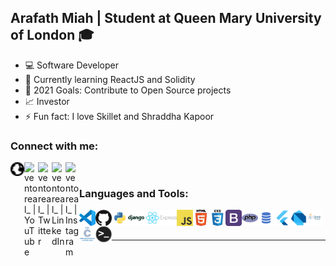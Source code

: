 ## Arafath Miah | Student at Queen Mary University of London 🎓

- 💻 Software Developer
- 🌱 Currently learning ReactJS and Solidity
- 🥅 2021 Goals: Contribute to Open Source projects
- 📈 Investor
- ⚡ Fun fact: I love Skillet and Shraddha Kapoor

### Connect with me:

[<img align="left" alt="ventoreal_ | Website" width="22px" src="https://raw.githubusercontent.com/iconic/open-iconic/master/svg/globe.svg" />][website]
[<img align="left" alt="ventoreal_ | YouTube" width="22px" src="https://cdn.jsdelivr.net/npm/simple-icons@v3/icons/youtube.svg" />][youtube]
[<img align="left" alt="ventoreal_ | Twitter" width="22px" src="https://cdn.jsdelivr.net/npm/simple-icons@v3/icons/twitter.svg" />][twitter]
[<img align="left" alt="ventoreal_ | LinkedIn" width="22px" src="https://cdn.jsdelivr.net/npm/simple-icons@v3/icons/linkedin.svg" />][linkedin]
[<img align="left" alt="ventoreal_ | Instagram" width="22px" src="https://cdn.jsdelivr.net/npm/simple-icons@v3/icons/instagram.svg" />][instagram]

<br />

### Languages and Tools:

[<img align="left" alt="Visual Studio Code" width="26px" src="https://raw.githubusercontent.com/github/explore/80688e429a7d4ef2fca1e82350fe8e3517d3494d/topics/visual-studio-code/visual-studio-code.png" />][vscode]

[<img align="left" alt="GitHub" width="26px" src="https://raw.githubusercontent.com/github/explore/78df643247d429f6cc873026c0622819ad797942/topics/github/github.png" />][github]

[<img align="left" alt="Python" width="26px" src="https://raw.githubusercontent.com/github/explore/80688e429a7d4ef2fca1e82350fe8e3517d3494d/topics/python/python.png" />][python]

[<img align="left" alt="Django" width="26px" src="https://raw.githubusercontent.com/github/explore/80688e429a7d4ef2fca1e82350fe8e3517d3494d/topics/django/django.png" />][django]

[<img align="left" alt="React" width="26px" src="https://raw.githubusercontent.com/github/explore/80688e429a7d4ef2fca1e82350fe8e3517d3494d/topics/react/react.png" />][react]

[<img align="left" alt="Express" width="26px" src="https://raw.githubusercontent.com/github/explore/78df643247d429f6cc873026c0622819ad797942/topics/express/express.png" />][express]

[<img align="left" alt="JavaScript" width="26px" src="https://raw.githubusercontent.com/github/explore/80688e429a7d4ef2fca1e82350fe8e3517d3494d/topics/javascript/javascript.png" />][javascript]

[<img align="left" alt="HTML5" width="26px" src="https://raw.githubusercontent.com/github/explore/80688e429a7d4ef2fca1e82350fe8e3517d3494d/topics/html/html.png" />][html]
[<img align="left" alt="CSS3" width="26px" src="https://raw.githubusercontent.com/github/explore/80688e429a7d4ef2fca1e82350fe8e3517d3494d/topics/css/css.png" />][css]

[<img align="left" alt="Bootstrap" width="26px" src="https://raw.githubusercontent.com/github/explore/80688e429a7d4ef2fca1e82350fe8e3517d3494d/topics/bootstrap/bootstrap.png" />][bootstrap]

[<img align="left" alt="PHP" width="26px" src="https://raw.githubusercontent.com/github/explore/80688e429a7d4ef2fca1e82350fe8e3517d3494d/topics/php/php.png" />][php]
[<img align="left" alt="SQL" width="26px" src="https://raw.githubusercontent.com/github/explore/80688e429a7d4ef2fca1e82350fe8e3517d3494d/topics/sql/sql.png" />][sql]

[<img align="left" alt="Flutter" width="26px" src="https://raw.githubusercontent.com/github/explore/80688e429a7d4ef2fca1e82350fe8e3517d3494d/topics/flutter/flutter.png" />][flutter]
[<img align="left" alt="Dart" width="26px" src="https://raw.githubusercontent.com/github/explore/80688e429a7d4ef2fca1e82350fe8e3517d3494d/topics/dart/dart.png" />][dart]

[<img align="left" alt="Java" width="26px" src="https://raw.githubusercontent.com/github/explore/80688e429a7d4ef2fca1e82350fe8e3517d3494d/topics/java/java.png" />][java]

[<img align="left" alt="Java" width="26px" src="https://raw.githubusercontent.com/github/explore/80688e429a7d4ef2fca1e82350fe8e3517d3494d/topics/c/c.png" />][c]

[<img align="left" alt="Terminal" width="26px" src="https://raw.githubusercontent.com/github/explore/80688e429a7d4ef2fca1e82350fe8e3517d3494d/topics/terminal/terminal.png" />][terminal]


<br />
<br />

---


[website]: https://arafath.co.uk/
[twitter]: https://twitter.com/ventoreal_
[youtube]: https://www.youtube.com/channel/UC9eIoKefXjWxVpppUp2cUIg
[instagram]: https://www.instagram.com/ventoreal_/
[linkedin]: https://www.linkedin.com/in/arafath98/

[vscode]: https://code.visualstudio.com/
[github]: https://github.com/
[python]: https://www.python.org/
[django]: https://www.djangoproject.com/
[react]: https://reactjs.org/
[javascript]: https://www.javascript.com/
[express]: https://expressjs.com/
[html]: https://html.spec.whatwg.org/
[css]: https://devdocs.io/css/
[bootstrap]: https://getbootstrap.com/
[php]: https://www.php.net/
[sql]: https://livesql.oracle.com/
[flutter]: https://flutter.dev/
[dart]: https://dart.dev/
[java]: https://www.java.com/
[c]: https://devdocs.io/c/
[terminal]: https://en.wikipedia.org/wiki/Bash_(Unix_shell)
